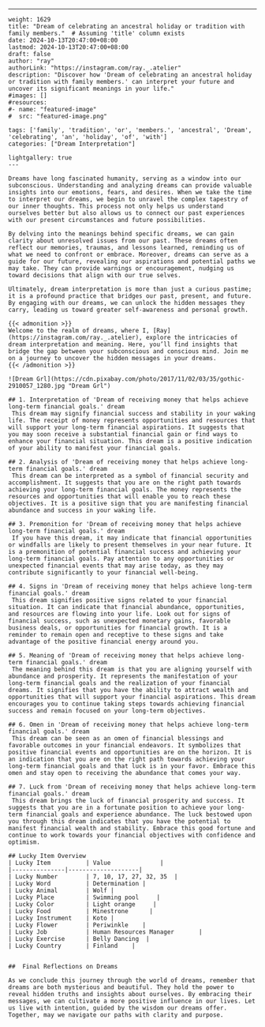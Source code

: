 ---
    weight: 1629
    title: "Dream of celebrating an ancestral holiday or tradition with family members."  # Assuming 'title' column exists
    date: 2024-10-13T20:47:00+08:00
    lastmod: 2024-10-13T20:47:00+08:00
    draft: false
    author: "ray"
    authorLink: "https://instagram.com/ray._.atelier"
    description: "Discover how 'Dream of celebrating an ancestral holiday or tradition with family members.' can interpret your future and uncover its significant meanings in your life."
    #images: []
    #resources:
    #- name: "featured-image"
    #  src: "featured-image.png"
    
    tags: ['family', 'tradition', 'or', 'members.', 'ancestral', 'Dream', 'celebrating', 'an', 'holiday', 'of', 'with']
    categories: ["Dream Interpretation"]
    
    lightgallery: true
    ---
    
    Dreams have long fascinated humanity, serving as a window into our subconscious. Understanding and analyzing dreams can provide valuable insights into our emotions, fears, and desires. When we take the time to interpret our dreams, we begin to unravel the complex tapestry of our inner thoughts. This process not only helps us understand ourselves better but also allows us to connect our past experiences with our present circumstances and future possibilities.
    
    By delving into the meanings behind specific dreams, we can gain clarity about unresolved issues from our past. These dreams often reflect our memories, traumas, and lessons learned, reminding us of what we need to confront or embrace. Moreover, dreams can serve as a guide for our future, revealing our aspirations and potential paths we may take. They can provide warnings or encouragement, nudging us toward decisions that align with our true selves.
    
    Ultimately, dream interpretation is more than just a curious pastime; it is a profound practice that bridges our past, present, and future. By engaging with our dreams, we can unlock the hidden messages they carry, leading us toward greater self-awareness and personal growth.
    
    {{< admonition >}}
    Welcome to the realm of dreams, where I, [Ray](https://instagram.com/ray._.atelier), explore the intricacies of dream interpretation and meaning. Here, you’ll find insights that bridge the gap between your subconscious and conscious mind. Join me on a journey to uncover the hidden messages in your dreams.
    {{< /admonition >}}
    
    ![Dream Grl](https://cdn.pixabay.com/photo/2017/11/02/03/35/gothic-2910057_1280.jpg "Dream Grl")
    
    ## 1. Interpretation of 'Dream of receiving money that helps achieve long-term financial goals.' dream
     This dream may signify financial success and stability in your waking life. The receipt of money represents opportunities and resources that will support your long-term financial aspirations. It suggests that you may soon receive a substantial financial gain or find ways to enhance your financial situation. This dream is a positive indication of your ability to manifest your financial goals.
    
    ## 2. Analysis of 'Dream of receiving money that helps achieve long-term financial goals.' dream
     This dream can be interpreted as a symbol of financial security and accomplishment. It suggests that you are on the right path towards achieving your long-term financial goals. The money represents the resources and opportunities that will enable you to reach these objectives. It is a positive sign that you are manifesting financial abundance and success in your waking life.
    
    ## 3. Premonition for 'Dream of receiving money that helps achieve long-term financial goals.' dream
     If you have this dream, it may indicate that financial opportunities or windfalls are likely to present themselves in your near future. It is a premonition of potential financial success and achieving your long-term financial goals. Pay attention to any opportunities or unexpected financial events that may arise today, as they may contribute significantly to your financial well-being.
    
    ## 4. Signs in 'Dream of receiving money that helps achieve long-term financial goals.' dream
     This dream signifies positive signs related to your financial situation. It can indicate that financial abundance, opportunities, and resources are flowing into your life. Look out for signs of financial success, such as unexpected monetary gains, favorable business deals, or opportunities for financial growth. It is a reminder to remain open and receptive to these signs and take advantage of the positive financial energy around you.
    
    ## 5. Meaning of 'Dream of receiving money that helps achieve long-term financial goals.' dream
     The meaning behind this dream is that you are aligning yourself with abundance and prosperity. It represents the manifestation of your long-term financial goals and the realization of your financial dreams. It signifies that you have the ability to attract wealth and opportunities that will support your financial aspirations. This dream encourages you to continue taking steps towards achieving financial success and remain focused on your long-term objectives.
    
    ## 6. Omen in 'Dream of receiving money that helps achieve long-term financial goals.' dream
     This dream can be seen as an omen of financial blessings and favorable outcomes in your financial endeavors. It symbolizes that positive financial events and opportunities are on the horizon. It is an indication that you are on the right path towards achieving your long-term financial goals and that luck is in your favor. Embrace this omen and stay open to receiving the abundance that comes your way.
    
    ## 7. Luck from 'Dream of receiving money that helps achieve long-term financial goals.' dream
     This dream brings the luck of financial prosperity and success. It suggests that you are in a fortunate position to achieve your long-term financial goals and experience abundance. The luck bestowed upon you through this dream indicates that you have the potential to manifest financial wealth and stability. Embrace this good fortune and continue to work towards your financial objectives with confidence and optimism.
    
    ## Lucky Item Overview
    | Lucky Item          | Value              |
    |---------------|--------------------|
    | Lucky Number        | 7, 10, 17, 27, 32, 35  |
    | Lucky Word          | Determination |
    | Lucky Animal        | Wolf |
    | Lucky Place         | Swimming pool     |
    | Lucky Color         | Light orange     |
    | Lucky Food          | Minestrone      |
    | Lucky Instrument    | Koto |
    | Lucky Flower        | Periwinkle    |
    | Lucky Job           | Human Resources Manager       |
    | Lucky Exercise      | Belly Dancing  |
    | Lucky Country       | Finland    |
    
    
    ##  Final Reflections on Dreams
    
    As we conclude this journey through the world of dreams, remember that dreams are both mysterious and beautiful. They hold the power to reveal hidden truths and insights about ourselves. By embracing their messages, we can cultivate a more positive influence in our lives. Let us live with intention, guided by the wisdom our dreams offer. Together, may we navigate our paths with clarity and purpose.
    